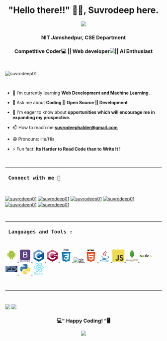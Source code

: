 


<h1 align="center">"Hello there!!" 👋🏻, Suvrodeep here.</h1>
<div align="center">
<img src="https://camo.githubusercontent.com/e1000ab8b19bfa53bb783de70925d854bb1e0142f9f8242de4aab94bf53d64ef/68747470733a2f2f692e70696e696d672e636f6d2f6f726967696e616c732f30302f34622f31372f30303462313733663665336436383433646631303131346530383766333061382e676966" width="40px">
</div>
<h3 align="center">NIT Jamshedpur, CSE Department</h3>
<h3 align="center"><b>Competitive Coder💻 || Web developer<img src="https://github.com/Riya-Panhotra/Riya-Panhotra/blob/main/image/Developer.gif?raw=true" width="40px">|| AI Enthusiast </b></h3>
<br/>
<p align="left"> <img src="https://komarev.com/ghpvc/?username=syntax0002&label=Profile%20views&color=0e75b6&style=flat" alt="suvrodeep01" /> </p>
<br/>

- 🌱 I’m currently learning **Web Development and Machine Learning.**

- 💬 Ask me about **Coding || Open Source || Development**

- 🤝 I'm eager to know about **opportunities which will encourage me in expanding my prospective.** 

- 📫 How to reach me **suvrodeephalder@gmail.com**

- 😄 Pronouns: He/His

- ⚡ Fun fact: **Its Harder to Read Code than to Write It !**

<br/>
<hr>

<h3 align="centre"> <pre> Connect with me 🤝 </pre></h3>
<br/>
<p align="left">
<a href="https://www.linkedin.com/in/suvrodeep-halder-88a1451bb/" target="blank"><img align="center" src="https://raw.githubusercontent.com/rahuldkjain/github-profile-readme-generator/master/src/images/icons/Social/linked-in-alt.svg" alt="suvrodeep01" height="40" width="40" /></a>
<a href="https://www.instagram.com/syntax_0002/" target="blank"><img align="center" src="https://raw.githubusercontent.com/rahuldkjain/github-profile-readme-generator/master/src/images/icons/Social/instagram.svg" alt="suvrodeep01" height="40" width="40" /></a>
<a href="https://www.codechef.com/users/syntax0002" target="blank"><img align="center" src="https://cdn.jsdelivr.net/npm/simple-icons@3.1.0/icons/codechef.svg" alt="suvrodeep01" height="40" width="40" /></a>
<a href="https://www.hackerrank.com/suvrodeephalder" target="blank"><img align="center" src="https://raw.githubusercontent.com/rahuldkjain/github-profile-readme-generator/master/src/images/icons/Social/hackerrank.svg" alt="suvrodeep01" height="40" width="40" /></a>
<a href="https://codeforces.com/profile/suvro0002" target="blank"><img align="center" src="https://cdn.jsdelivr.net/npm/simple-icons@3.0.1/icons/codeforces.svg" alt="suvrodeep01" height="40" width="40" /></a>
<a href="https://www.hackerearth.com/@syntax0002" target="blank"><img align="center" src="https://raw.githubusercontent.com/rahuldkjain/github-profile-readme-generator/master/src/images/icons/Social/hackerearth.svg" alt="suvrodeep01" height="40" width="40" /></a>

</p>

<!-- - <br/>
- 💬 Ask me about **Coding || Open Source || Development .**
- 🤝 I'm eager to know about **opportunities which will help me in expanding my potential.** 
- 📫 How to reach me **suvrodeephalder@gmail.com**
- 😄 Pronouns: He/His
- ⚡ Fun fact: Its Harder to Read Code than to Write It ! -->
<!-- - 🔭 I’m currently a 2nd YEAR CSE Undergrad at NIT, Jamshedpur .
- 🌱 I’m currently learning Web Development and Machine Learning.
- 👯 I’m looking to contribute on various Open Source Projects
- 📫 How to reach me :   e-mail : suvrodeephalder@gmail.com     linkedin : https://www.linkedin.com/in/suvrodeep-halder-88a1451bb
- 😄 Pronouns: He/His
- ⚡ Fun fact: Its Harder to Read Code than to Write It ! -->

<br/>
<hr>
<h3 align="left"> <pre> Languages and Tools : </pre></h3>
<br/>
<p align="left"> <a href="https://developer.android.com" target="_blank"> <img src="https://raw.githubusercontent.com/devicons/devicon/master/icons/android/android-original-wordmark.svg" alt="android" width="40" height="40"/> </a> <a href="https://getbootstrap.com" target="_blank"> <img src="https://raw.githubusercontent.com/devicons/devicon/master/icons/bootstrap/bootstrap-plain-wordmark.svg" alt="bootstrap" width="40" height="40"/> </a> <a href="https://www.cprogramming.com/" target="_blank"> <img src="https://raw.githubusercontent.com/devicons/devicon/master/icons/c/c-original.svg" alt="c" width="40" height="40"/> </a> <a href="https://www.w3schools.com/cpp/" target="_blank"> <img src="https://raw.githubusercontent.com/devicons/devicon/master/icons/cplusplus/cplusplus-original.svg" alt="cplusplus" width="40" height="40"/> </a> <a href="https://www.w3schools.com/css/" target="_blank"> <img src="https://raw.githubusercontent.com/devicons/devicon/master/icons/css3/css3-original-wordmark.svg" alt="css3" width="40" height="40"/> </a> <a href="https://git-scm.com/" target="_blank"> <img src="https://www.vectorlogo.zone/logos/git-scm/git-scm-icon.svg" alt="git" width="40" height="40"/> </a> <a href="https://www.w3.org/html/" target="_blank"> <img src="https://raw.githubusercontent.com/devicons/devicon/master/icons/html5/html5-original-wordmark.svg" alt="html5" width="40" height="40"/> </a> <a href="https://www.java.com" target="_blank"> <img src="https://raw.githubusercontent.com/devicons/devicon/master/icons/java/java-original.svg" alt="java" width="40" height="40"/> </a> <a href="https://developer.mozilla.org/en-US/docs/Web/JavaScript" target="_blank"> <img src="https://raw.githubusercontent.com/devicons/devicon/master/icons/javascript/javascript-original.svg" alt="javascript" width="40" height="40"/> </a> <a href="https://www.mongodb.com/" target="_blank"> <img src="https://raw.githubusercontent.com/devicons/devicon/master/icons/mongodb/mongodb-original-wordmark.svg" alt="mongodb" width="40" height="40"/> </a> <a href="https://nodejs.org" target="_blank"> <img src="https://raw.githubusercontent.com/devicons/devicon/master/icons/nodejs/nodejs-original-wordmark.svg" alt="nodejs" width="40" height="40"/> </a> <a href="https://www.php.net" target="_blank"> <img src="https://raw.githubusercontent.com/devicons/devicon/master/icons/php/php-original.svg" alt="php" width="40" height="40"/> </a> <a href="https://www.python.org" target="_blank"> <img src="https://raw.githubusercontent.com/devicons/devicon/master/icons/python/python-original.svg" alt="python" width="40" height="40"/> </a> <a href="https://reactjs.org/" target="_blank"> <img src="https://raw.githubusercontent.com/devicons/devicon/master/icons/react/react-original-wordmark.svg" alt="react" width="40" height="40"/> </a> </p>

<br/>
<hr>

<pre> </pre>
<p align="left">
   
  <img width="48%" src="https://github-readme-stats.vercel.app/api?username=syntax0002&show_icons=true&theme=tokyonight" />
  <img width="48%" src="https://github-readme-streak-stats.herokuapp.com/?user=syntax0002&theme=tokyonight" />
</p>

<!-- <a href="https://github.com/syntax0002/syntax0002"><img alt=" Activity Graph" src="https://activity-graph.herokuapp.com/graph?username=syntax0002&bg_color=1F222E&color=F8D866&line=F85D7F&point=FFFFFF&hide_border=true" /></a> -->


<h3 align="center">💻" Happy Coding! "🖥️</h3>
<div align="center">
<img src="https://media.giphy.com/media/oFQxwezf5FxiU/giphy.gif" width="80px  height="120px" >
</div>


